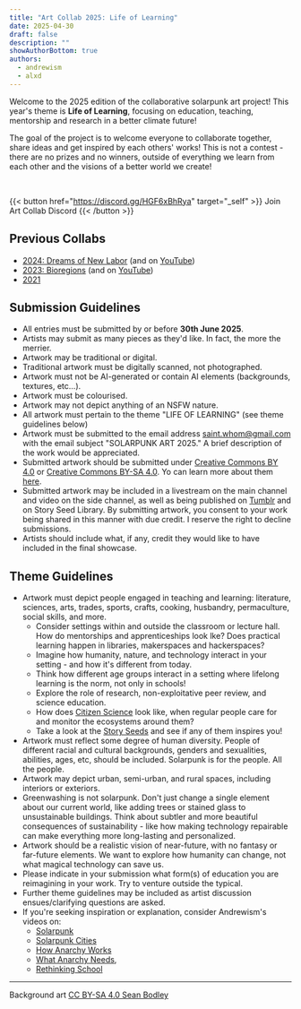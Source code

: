 ```yaml
---
title: "Art Collab 2025: Life of Learning"
date: 2025-04-30
draft: false
description: ""
showAuthorBottom: true
authors:
  - andrewism
  - alxd
---
```


Welcome to the 2025 edition of the collaborative solarpunk art project! This year's theme is **Life of Learning**, focusing on education, teaching, mentorship and research in a better climate future!

The goal of the project is to welcome everyone to collaborate together, share ideas and get inspired by each others' works! This is not a contest - there are no prizes and no winners, outside of everything we learn from each other and the visions of a better world we create!

<br>

{{< button href="https://discord.gg/HGF6xBhRya" target="_self" >}}
Join Art Collab Discord
{{< /button >}}

## Previous Collabs

- [2024: Dreams of New Labor](https://andrew-ism.tumblr.com/post/770135694637236224/solarpunk-art-2024-new-dreams-of-labour) (and on [YouTube](https://www.youtube.com/watch?v=mRKt2ORY9bs))
- [2023: Bioregions](https://andrew-ism.tumblr.com/post/741342402945646592/solarpunk-art-2023-bioregions) (and on [YouTube](https://www.youtube.com/watch?v=j3PZfXpY1og))
- [2021](https://www.youtube.com/watch?v=IiK1MK44Or4)

## Submission Guidelines

- All entries must be submitted by or before **30th June 2025**.
- Artists may submit as many pieces as they'd like. In fact, the more the merrier.
- Artwork may be traditional or digital.
- Traditional artwork must be digitally scanned, not photographed.
- Artwork must not be AI-generated or contain AI elements (backgrounds, textures, etc...).
- Artwork must be colourised.
- Artwork may not depict anything of an NSFW nature.
- All artwork must pertain to the theme "LIFE OF LEARNING" (see theme guidelines below)
- Artwork must be submitted to the email address saint.whom@gmail.com with the email subject "SOLARPUNK ART 2025." A brief description of the work would be appreciated.
- Submitted artwork should be submitted under [Creative Commons BY 4.0](/tags/cc-by-4.0) or [Creative Commons BY-SA 4.0](/tags/cc-by-sa-4.0). Yo can learn more about them [here](https://creativecommons.org/share-your-work/cclicenses/).
- Submitted artwork may be included in a livestream on the main channel and video on the side channel, as well as being published on [Tumblr](https://andrew-ism.tumblr.com/) and on Story Seed Library. By submitting artwork, you consent to your work being shared in this manner with due credit. I reserve the right to decline submissions.
- Artists should include what, if any, credit they would like to have included in the final showcase.

## Theme Guidelines

- Artwork must depict people engaged in teaching and learning: literature, sciences, arts, trades, sports, crafts, cooking, husbandry, permaculture, social skills, and more.
  - Consider settings within and outside the classroom or lecture hall. How do mentorships and apprenticeships look lke? Does practical learning happen in libraries, makerspaces and hackerspaces?
  - Imagine how humanity, nature, and technology interact in your setting - and how it's different from today. 
  - Think how different age groups interact in a setting where lifelong learning is the norm, not only in schools!
  - Explore the role of research, non-exploitative peer review, and science education.
  - How does [Citizen Science](https://en.wikipedia.org/wiki/Citizen_science) look like, when regular people care for and monitor the ecosystems around them?
  - Take a look at the [Story Seeds](/seeds/) and see if any of them inspires you!
- Artwork must reflect some degree of human diversity. People of different racial and cultural backgrounds, genders and sexualities, abilities, ages, etc, should be included. Solarpunk is for the people. All the people.
- Artwork may depict urban, semi-urban, and rural spaces, including interiors or exteriors.
- Greenwashing is not solarpunk. Don't just change a single element about our current world, like adding trees or stained glass to unsustainable buildings. Think about subtler and more beautiful consequences of sustainability - like how making technology repairable can make everything more long-lasting and personalized.
- Artwork should be a realistic vision of near-future, with no fantasy or far-future elements. We want to explore how humanity can change, not what magical technology can save us.
- Please indicate in your submission what form(s) of education you are reimagining in your work. Try to venture outside the typical.
- Further theme guidelines may be included as artist discussion ensues/clarifying questions are asked.
- If you're seeking inspiration or explanation, consider Andrewism's videos on:
  - [Solarpunk](https://youtu.be/u03hoO3QueM)
  - [Solarpunk Cities](https://youtu.be/4UmU1dSe3n0)
  - [How Anarchy Works](https://www.youtube.com/watch?v=lrTzjaXskUU)
  - [What Anarchy Needs](https://www.youtube.com/watch?v=qkN_nQPpeSU), 
  - [Rethinking School](https://www.youtube.com/watch?v=9ZGYtHPtZwM)

---

Background art [CC BY-SA 4.0 Sean Bodley](/art/sean-bodley-library-of-everything/)